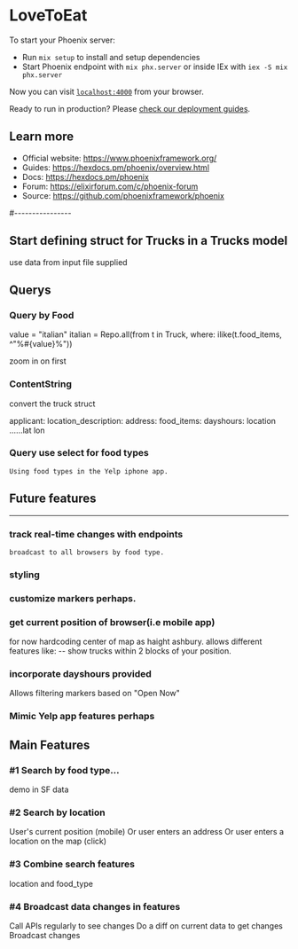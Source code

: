 # LoveToEat

To start your Phoenix server:

  * Run `mix setup` to install and setup dependencies
  * Start Phoenix endpoint with `mix phx.server` or inside IEx with `iex -S mix phx.server`

Now you can visit [`localhost:4000`](http://localhost:4000) from your browser.

Ready to run in production? Please [check our deployment guides](https://hexdocs.pm/phoenix/deployment.html).

## Learn more

  * Official website: https://www.phoenixframework.org/
  * Guides: https://hexdocs.pm/phoenix/overview.html
  * Docs: https://hexdocs.pm/phoenix
  * Forum: https://elixirforum.com/c/phoenix-forum
  * Source: https://github.com/phoenixframework/phoenix

#----------------
## Start defining struct for Trucks in a Trucks model
use data from input file supplied

## Querys

### Query by Food
value = "italian"
italian = Repo.all(from t in Truck, where: ilike(t.food_items, ^"%#{value}%"))

zoom in on first

### ContentString
convert the truck struct

applicant:
location_description:
address:
food_items:
dayshours:
location ......lat lon

### Query use select for food types
    Using food types in the Yelp iphone app.

## Future features
--------------------------------------------

### track real-time changes with endpoints
    broadcast to all browsers by food type.

### styling

### customize markers perhaps.

### get current position of browser(i.e mobile app)
for now hardcoding center of map as haight ashbury.
allows different features like:
-- show trucks within 2 blocks of your position.

### incorporate dayshours provided
Allows filtering markers based on "Open Now"

### Mimic Yelp app features perhaps

## Main Features

### #1 Search by food type...
demo in SF data

### #2 Search by location
User's current position (mobile)
Or user enters an address
Or user enters a location on the map (click)

### #3 Combine search features
location and food_type

### #4 Broadcast data changes in features
Call APIs regularly to see changes
Do a diff on current data to get changes
Broadcast changes





